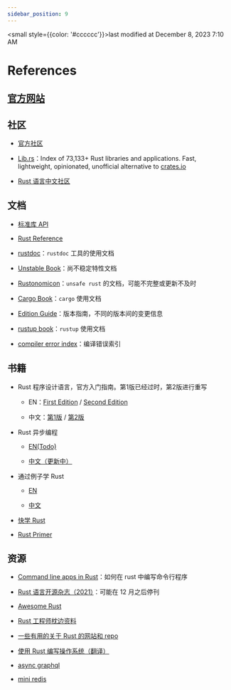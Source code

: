 ```yaml
---
sidebar_position: 9
---
```

    
<small style={{color: '#cccccc'}}>last modified at December 8, 2023 7:10 AM</small>
# References

## [官方网站](https://www.rust-lang.org/)

## 社区

- [官方社区](https://www.rust-lang.org/community)

- [Lib.rs](https://lib.rs/)：Index of 73,133+ Rust libraries and applications. Fast, lightweight, opinionated, unofficial alternative to [crates.io](https://crates.io)

- [Rust 语言中文社区](https://rustcc.cn/)

## 文档

- [标准库 API](https://doc.rust-lang.org/std/)

- [Rust Reference](https://doc.rust-lang.org/reference/)

- [rustdoc](https://doc.rust-lang.org/rustdoc/)：`rustdoc` 工具的使用文档

- [Unstable Book](https://doc.rust-lang.org/unstable-book/)：尚不稳定特性文档

- [Rustonomicon](https://doc.rust-lang.org/nomicon/)：`unsafe rust` 的文档，可能不完整或更新不及时

- [Cargo Book](https://doc.rust-lang.org/cargo/)：`cargo` 使用文档

- [Edition Guide](https://doc.rust-lang.org/nightly/edition-guide/)：版本指南，不同的版本间的变更信息

- [rustup book](https://rust-lang.github.io/rustup/)：`rustup` 使用文档

- [compiler error index](https://doc.rust-lang.org/error-index.html)：编译错误索引

## 书籍

- Rust 程序设计语言，官方入门指南。第1版已经过时，第2版进行重写

  - EN：[First Edition](https://doc.rust-lang.org/stable/book/first-edition/) / [Second Edition](https://doc.rust-lang.org/stable/book/second-edition/) 

  - 中文：[第1版](https://kaisery.gitbooks.io/rust-book-chinese/content/) / [第2版](https://kaisery.github.io/trpl-zh-cn/)

- Rust 异步编程

  - [EN(Todo)](https://rust-lang.github.io/async-book/)

  - [中文（更新中）](https://huangjj27.github.io/async-book/)

- 通过例子学 Rust

  - [EN](https://doc.rust-lang.org/rust-by-example/)

  - [中文](https://rustwiki.org/zh-CN/rust-by-example/)

- [快学 Rust](https://laplacedemon.gitbooks.io/-rust/content/)

- [Rust Primer](https://hardocs.com/d/rustprimer/)

## 资源

- [Command line apps in Rust](https://rust-cli.github.io/book/)：如何在 rust 中编写命令行程序

- [Rust 语言开源杂志（2021）](https://rustmagazine.github.io/rust_magazine_2021/)：可能在 12 月之后停刊

- [Awesome Rust](https://github.com/rust-unofficial/awesome-rust)

- [Rust 工程师枕边资料](https://github.com/0voice/Understanding_in_Rust)

- [一些有用的关于 Rust 的网站和 repo](https://dengjianping.github.io/2019/06/12/%E4%B8%80%E4%BA%9B%E6%9C%89%E7%94%A8%E7%9A%84%E5%85%B3%E4%BA%8ERust%E7%9A%84%E7%BD%91%E7%AB%99%E5%92%8Crepo.html)

- [使用 Rust 编写操作系统（翻译）](https://www.zhihu.com/people/luojia-14-40/posts)

- [async graphql](https://github.com/async-graphql/async-graphql)

- [mini redis](https://github.com/tokio-rs/mini-redis)
      